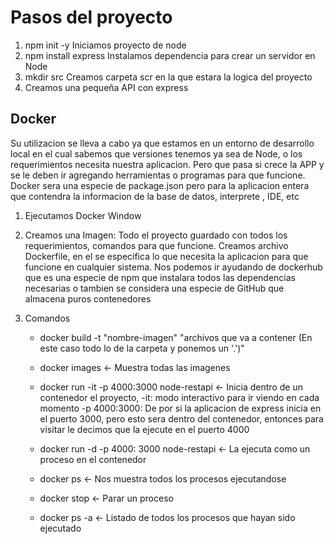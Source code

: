 # Pasos del proyecto

1. npm init -y
    Iniciamos proyecto de node 
2. npm install express
    Instalamos dependencia para crear un servidor en Node
3. mkdir src
    Creamos carpeta scr en la que estara la logica del proyecto
4. Creamos una pequeña API con express

## Docker
Su utilizacion se lleva a cabo ya que estamos en un entorno de desarrollo local en el cual sabemos que versiones tenemos ya sea de Node, o los requerimientos necesita nuestra aplicacion.
Pero que pasa si crece la APP y se le deben ir agregando herramientas o programas para que funcione.
Docker sera una especie de package.json pero para la aplicacion entera que contendra la informacion de la base de datos, interprete , IDE, etc

1. Ejecutamos Docker Window

2. Creamos una Imagen: Todo el proyecto guardado con todos los requerimientos, comandos para que funcione.
    Creamos archivo Dockerfile, en el se especifica lo que necesita la aplicacion para que funcione en cualquier sistema. Nos podemos ir ayudando de dockerhub que es una especie de npm que instalara todos las dependencias necesarias o tambien se considera una especie de GitHub que almacena puros contenedores

3. Comandos 
    - docker build -t "nombre-imagen" "archivos que va a contener (En este caso todo lo de la carpeta y ponemos un '.')"

    - docker images  <- Muestra todas las imagenes

    - docker run -it -p 4000:3000 node-restapi  <- Inicia dentro de un contenedor el proyecto, -it: modo interactivo para ir viendo en cada momento   -p 4000:3000: De por si la aplicacion de express inicia en el puerto 3000, pero esto sera dentro del contenedor, entonces para visitar le decimos que la ejecute en el puerto 4000

    - docker run -d -p 4000: 3000 node-restapi  <- La ejecuta como un proceso en el contenedor
    - docker ps  <- Nos muestra todos los procesos ejecutandose
    - docker stop <CONTAINER ID> <- Parar un proceso 
    - docker ps -a   <- Listado de todos los procesos que hayan sido ejecutado

